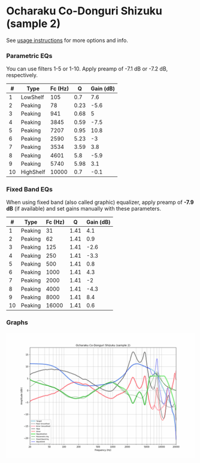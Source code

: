 # Ocharaku Co-Donguri Shizuku (sample 2)
See [usage instructions](https://github.com/jaakkopasanen/AutoEq#usage) for more options and info.

### Parametric EQs
You can use filters 1-5 or 1-10. Apply preamp of -7.1 dB or -7.2 dB, respectively.

|   # | Type      |   Fc (Hz) |    Q |   Gain (dB) |
|-----|-----------|-----------|------|-------------|
|   1 | LowShelf  |       105 | 0.7  |         7.6 |
|   2 | Peaking   |        78 | 0.23 |        -5.6 |
|   3 | Peaking   |       941 | 0.68 |         5   |
|   4 | Peaking   |      3845 | 0.59 |        -7.5 |
|   5 | Peaking   |      7207 | 0.95 |        10.8 |
|   6 | Peaking   |      2590 | 5.23 |        -3   |
|   7 | Peaking   |      3534 | 3.59 |         3.8 |
|   8 | Peaking   |      4601 | 5.8  |        -5.9 |
|   9 | Peaking   |      5740 | 5.98 |         3.1 |
|  10 | HighShelf |     10000 | 0.7  |        -0.1 |

### Fixed Band EQs
When using fixed band (also called graphic) equalizer, apply preamp of **-7.9 dB** (if available) and set gains manually with these parameters.

|   # | Type    |   Fc (Hz) |    Q |   Gain (dB) |
|-----|---------|-----------|------|-------------|
|   1 | Peaking |        31 | 1.41 |         4.1 |
|   2 | Peaking |        62 | 1.41 |         0.9 |
|   3 | Peaking |       125 | 1.41 |        -2.6 |
|   4 | Peaking |       250 | 1.41 |        -3.3 |
|   5 | Peaking |       500 | 1.41 |         0.8 |
|   6 | Peaking |      1000 | 1.41 |         4.3 |
|   7 | Peaking |      2000 | 1.41 |        -2   |
|   8 | Peaking |      4000 | 1.41 |        -4.3 |
|   9 | Peaking |      8000 | 1.41 |         8.4 |
|  10 | Peaking |     16000 | 1.41 |         0.6 |

### Graphs
![](./Ocharaku%20Co-Donguri%20Shizuku%20(sample%202).png)
